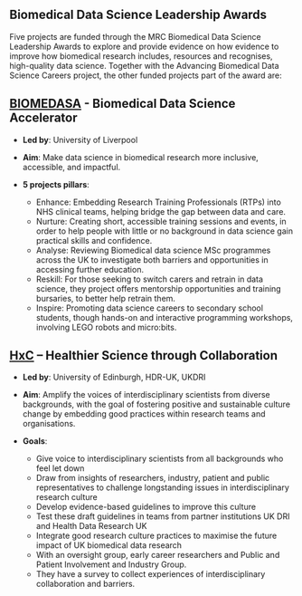 ## Biomedical Data Science Leadership Awards

Five projects are funded through the MRC Biomedical Data Science Leadership Awards to explore and provide evidence on how evidence to improve how biomedical research includes, resources and recognises, high-quality data science.
Together with the Advancing Biomedical Data Science Careers project, the other funded projects part of the award are:

## [BIOMEDASA](https://www.liverpool.ac.uk/computational-biology-facility/biomedasa/) - Biomedical Data Science Accelerator  
- **Led by**: University of Liverpool 

- **Aim**: Make data science in biomedical research more inclusive, accessible, and impactful.

- **5 projects pillars**: 
  - Enhance: Embedding Research Training Professionals (RTPs) into NHS clinical teams, helping bridge the gap between data and care. 
  - Nurture: Creating short, accessible training sessions and events, in order to help people with little or no background in data science gain practical skills and confidence. 
  - Analyse: Reviewing Biomedical data science MSc programmes across the UK to investigate both barriers and opportunities in accessing further education.  
  - Reskill: For those seeking to switch carers and retrain in data science, they project offers mentorship opportunities and training bursaries, to better help retrain them.  
  - Inspire: Promoting data science careers to secondary school students, though hands-on and interactive programming workshops, involving LEGO robots and micro:bits.  

## [HxC](https://www.ukdri.ac.uk/hxc-healthier-science-through-collaboration) – Healthier Science through Collaboration 
- **Led by**: University of Edinburgh, HDR-UK, UKDRI 

- **Aim**: Amplify the voices of interdisciplinary scientists from diverse backgrounds, with the goal of fostering positive and sustainable culture
  change by embedding good practices within research teams and organisations.

- **Goals**: 
  - Give voice to interdisciplinary scientists from all backgrounds who feel let down
  - Draw from insights of researchers, industry, patient and public representatives to challenge longstanding issues in interdisciplinary research culture
  - Develop evidence-based guidelines to improve this culture
  - Test these draft guidelines in teams from partner institutions UK DRI and Health Data Research UK
  - Integrate good research culture practices to maximise the future impact of UK biomedical data research
  - With an oversight group, early career researchers and Public and Patient Involvement and Industry Group.
  - They have a survey to collect experiences of interdisciplinary collaboration and barriers. 
